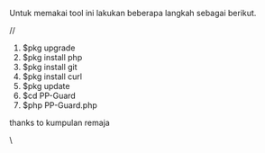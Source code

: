 Untuk memakai tool ini lakukan beberapa langkah sebagai berikut.

//

1. $pkg upgrade
2. $pkg install php
3. $pkg install git
4. $pkg install curl
5. $pkg update
6. $cd PP-Guard
7. $php PP-Guard.php

thanks to kumpulan remaja

\\
